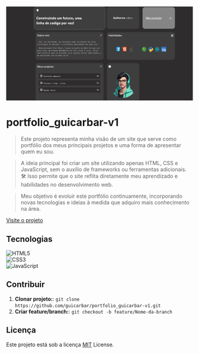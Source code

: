 <p align="center">
 <img src="md/SreenPrint.png" alt="Tela do app" width="600px">
</p>


# portfolio_guicarbar-v1

> Este projeto representa minha visão de um site que serve como portfólio dos meus principais projetos e uma forma de apresentar quem eu sou.

> A ideia principal foi criar um site utilizando apenas HTML, CSS e JavaScript, sem o auxílio de frameworks ou ferramentas adicionais. 🛠️ Isso permite que o site reflita diretamente meu aprendizado e habilidades no desenvolvimento web.

> Meu objetivo é evoluir este portfólio continuamente, incorporando novas tecnologias e ideias à medida que adquiro mais conhecimento na área.

[Visite o projeto](https://guicarbar.github.io/portfolio_guicarbar-v1/)


## Tecnologias

![HTML5](https://img.shields.io/badge/html5-%23E34F26.svg?style=for-the-badge&logo=html5&logoColor=white)  
![CSS3](https://img.shields.io/badge/css3-%231572B6.svg?style=for-the-badge&logo=css3&logoColor=white)  
![JavaScript](https://img.shields.io/badge/javascript-%23323330.svg?style=for-the-badge&logo=javascript&logoColor=%23F7DF1E)  


## Contribuir

1. **Clonar projeto:**: `git clone https://github.com/guicarbar/portfolio_guicarbar-v1.git`
2. **Criar feature/branch:**: `git checkout -b feature/Nome-da-branch`


## Licença

Este projeto está sob a licença [MIT](LICENSE) License.